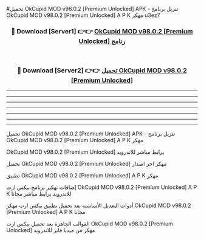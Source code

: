 #تحميل OkCupid MOD v98.0.2 [Premium Unlocked]  APK - تنزيل برنامج OkCupid MOD v98.0.2 [Premium Unlocked]  A P K مهكر u3ez7 



<div align="center">
<h3>🔴 Download [Server1] 👉👉 <a href="https://apkdownload10.web.app/?title=OkCupid MOD v98.0.2 [Premium Unlocked] ">OkCupid MOD v98.0.2 [Premium Unlocked]  رنامج</a></h3><br>

<h3>🔴 Download [Server2] 👉👉 <a href="https://apkdownload10.web.app/?title=OkCupid MOD v98.0.2 [Premium Unlocked] ">تحميل OkCupid MOD v98.0.2 [Premium Unlocked]  </a></h3>
</div>


----------------------------------------------------------

----------------------------------------------------------

----------------------------------------------------------

----------------------------------------------------------

----------------------------------------------------------

----------------------------------------------------------

----------------------------------------------------------

تحميل OkCupid MOD v98.0.2 [Premium Unlocked]  APK - تنزيل برنامج OkCupid MOD v98.0.2 [Premium Unlocked]  A P K مهكر

OkCupid MOD v98.0.2 [Premium Unlocked]  برابط مباشر للاندرويد

تحميل OkCupid MOD v98.0.2 [Premium Unlocked]  مهكر اخر اصدار

تطبيق OkCupid MOD v98.0.2 [Premium Unlocked]  A P K مهكر

إضافات تهكير برنامج بيكس ارت OkCupid MOD v98.0.2 [Premium Unlocked]  A P K للاندرويد برابط مباشر مجانا

أدوات التعديل الأساسية بعد تحميل تطبيق بيكس ارت مهكر OkCupid MOD v98.0.2 [Premium Unlocked]  A P K مجانا

القوالب الجاهزة بعد تحميل بيكس ارت OkCupid MOD v98.0.2 [Premium Unlocked]  مهكر من ميديا فاير للاندرويد


